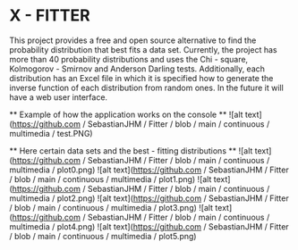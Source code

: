 # X - FITTER
This project provides a free and open source alternative to find the probability distribution that best fits a data set. Currently, the project has more than 40 probability distributions and uses the Chi - square, Kolmogorov - Smirnov and Anderson Darling tests. Additionally, each distribution has an Excel file in which it is specified how to generate the inverse function of each distribution from random ones. In the future it will have a web user interface.

 ** Example of how the application works on the console ** 
![alt text](https://github.com / SebastianJHM / Fitter / blob / main / continuous / multimedia / test.PNG)

 ** Here certain data sets and the best - fitting distributions ** 
![alt text](https://github.com / SebastianJHM / Fitter / blob / main / continuous / multimedia / plot0.png)
![alt text](https://github.com / SebastianJHM / Fitter / blob / main / continuous / multimedia / plot1.png)
![alt text](https://github.com / SebastianJHM / Fitter / blob / main / continuous / multimedia / plot2.png)
![alt text](https://github.com / SebastianJHM / Fitter / blob / main / continuous / multimedia / plot3.png)
![alt text](https://github.com / SebastianJHM / Fitter / blob / main / continuous / multimedia / plot4.png)
![alt text](https://github.com / SebastianJHM / Fitter / blob / main / continuous / multimedia / plot5.png)
